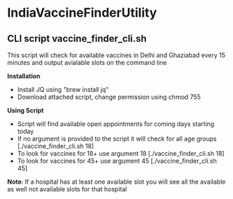# IndiaVaccineFinderUtility

## CLI script vaccine_finder_cli.sh
This script will check for available vaccines in Delhi and Ghaziabad every 15 minutes and output avialable slots on the command line

**Installation**
* Install JQ using "brew install jq"
* Download attached script, change permission using chmod 755 

**Using Script**
* Script will find available open appointments for coming days starting today
* If no argument is provided to the script it will check for all age groups [./vaccine_finder_cli.sh 18]
* To look for vaccines for 18+ use argument 18 [./vaccine_finder_cli.sh 18]
* To look for vaccines for 45+ use argument 45 [./vaccine_finder_cli.sh 45]

**Note**: If a hospital has at least one available slot you will see all the available as well not available slots for that hospital 
